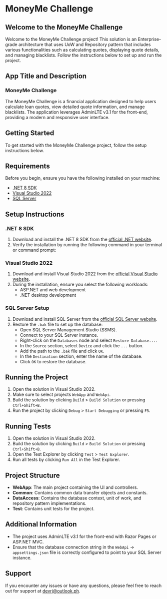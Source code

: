 # MoneyMe Challenge

## Welcome to the MoneyMe Challenge

Welcome to the MoneyMe Challenge project! This solution is an Enterprise-grade architecture that uses UoW and Repository pattern that includes various functionalities such as calculating quotes, displaying quote details, and managing blacklists. Follow the instructions below to set up and run the project.

## App Title and Description

### MoneyMe Challenge

The MoneyMe Challenge is a financial application designed to help users calculate loan quotes, view detailed quote information, and manage blacklists. The application leverages AdminLTE v3.1 for the front-end, providing a modern and responsive user interface.

## Getting Started

To get started with the MoneyMe Challenge project, follow the setup instructions below.

## Requirements

Before you begin, ensure you have the following installed on your machine:

- [.NET 8 SDK](https://dotnet.microsoft.com/download/dotnet/8.0)
- [Visual Studio 2022](https://visualstudio.microsoft.com/vs/)
- [SQL Server](https://www.microsoft.com/en-us/sql-server/sql-server-downloads)

## Setup Instructions

### .NET 8 SDK

1. Download and install the .NET 8 SDK from the [official .NET website](https://dotnet.microsoft.com/download/dotnet/8.0).
2. Verify the installation by running the following command in your terminal or command prompt:

### Visual Studio 2022

1. Download and install Visual Studio 2022 from the [official Visual Studio website](https://visualstudio.microsoft.com/vs/).
2. During the installation, ensure you select the following workloads:
   - ASP.NET and web development
   - .NET desktop development

### SQL Server Setup

1. Download and install SQL Server from the [official SQL Server website](https://www.microsoft.com/en-us/sql-server/sql-server-downloads).
2. Restore the `.bak` file to set up the database:
   - Open SQL Server Management Studio (SSMS).
   - Connect to your SQL Server instance.
   - Right-click on the `Databases` node and select `Restore Database...`.
   - In the `Source` section, select `Device` and click the `...` button.
   - Add the path to the `.bak` file and click `OK`.
   - In the `Destination` section, enter the name of the database.
   - Click `OK` to restore the database.

## Running the Project

1. Open the solution in Visual Studio 2022.
2. Make sure to select projects `WebApp` and `WebApi`.
3. Build the solution by clicking `Build` > `Build Solution` or pressing `Ctrl+Shift+B`.
4. Run the project by clicking `Debug` > `Start Debugging` or pressing `F5`.

## Running Tests

1. Open the solution in Visual Studio 2022.
2. Build the solution by clicking `Build` > `Build Solution` or pressing `Ctrl+Shift+B`.
3. Open the Test Explorer by clicking `Test` > `Test Explorer`.
4. Run all tests by clicking `Run All` in the Test Explorer.

## Project Structure

- **WebApp**: The main project containing the UI and controllers.
- **Common**: Contains common data transfer objects and constants.
- **DataAccess**: Contains the database context, unit of work, and repository pattern implementations.
- **Test**: Contains unit tests for the project.

## Additional Information

- The project uses AdminLTE v3.1 for the front-end with Razor Pages or ASP.NET MVC.
- Ensure that the database connection string in the `WebApi` -> `appsettings.json` file is correctly configured to point to your SQL Server instance.

## Support

If you encounter any issues or have any questions, please feel free to reach out for support at [devrj@outlook.ph](mailto:devrj@outlook.ph).